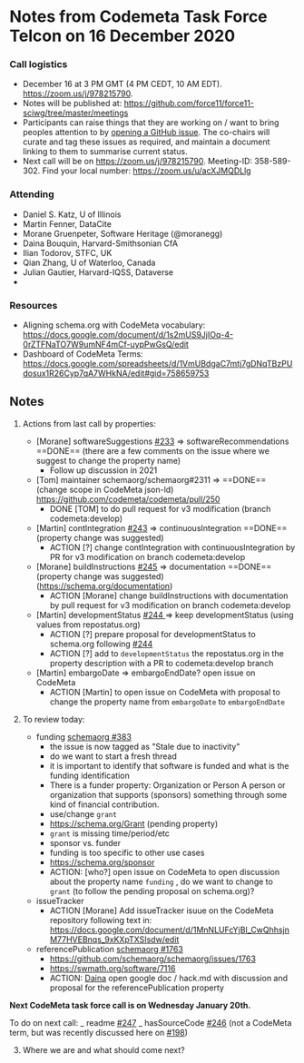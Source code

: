 # Notes from Codemeta Task Force Telcon on 16 December 2020

### Call logistics

- December 16 at 3 PM GMT (4 PM CEDT, 10 AM EDT). https://zoom.us/j/978215790.
- Notes will be published at: https://github.com/force11/force11-sciwg/tree/master/meetings
- Participants can raise things that they are working on / want to bring peoples attention to by [opening a GitHub issue](https://github.com/force11/force11-sciwg/issues). The co-chairs will curate and tag these issues as required, and maintain a document linking to them to summarise current status.
- Next call will be on
  https://zoom.us/j/978215790. Meeting-ID: 358-589-302. Find your local number: https://zoom.us/u/acXJMQDLlg

### Attending

- Daniel S. Katz, U of Illinois
- Martin Fenner, DataCite
- Morane Gruenpeter, Software Heritage (@moranegg)
- Daina Bouquin, Harvard-Smithsonian CfA
- Ilian Todorov, STFC, UK
- Qian Zhang, U of Waterloo, Canada
- Julian Gautier, Harvard-IQSS, Dataverse
-

### Resources

- Aligning schema.org with CodeMeta vocabulary: https://docs.google.com/document/d/1s2mUS9JjIOq-4-0rZTFNaTO7W9umNF4mCf-uypPwGsQ/edit
- Dashboard of CodeMeta Terms: https://docs.google.com/spreadsheets/d/1VmUBdgaC7mtj7gDNqTBzPUdosux1R26Cyp7qA7WHkNA/edit#gid=758659753

## Notes

1. Actions from last call by properties:

   - [Morane] softwareSuggestions [#233](https://github.com/codemeta/codemeta/issues/233) => softwareRecommendations ==DONE== (there are a few comments on the issue where we suggest to change the property name)
     - Follow up discussion in 2021
   - [Tom] maintainer schemaorg/schemaorg#2311 => ==DONE== (change scope in CodeMeta json-ld) https://github.com/codemeta/codemeta/pull/250
     - DONE [TOM] to do pull request for v3 modification (branch codemeta:develop)
   - [Martin] contIntegration [#243](https://github.com/codemeta/codemeta/issues/243) => continuousIntegration ==DONE== (property change was suggested)
     - ACTION [?] change contIntegration with continuousIntegration by PR for v3 modification on branch codemeta:develop
   - [Morane] buildInstructions [#245](https://github.com/codemeta/codemeta/issues/245) => documentation ==DONE== (property change was suggested)(https://schema.org/documentation)
     - ACTION [Morane] change buildInstructions with documentation by pull request for v3 modification on branch codemeta:develop
   - [Martin] developmentStatus [#244 ](https://github.com/codemeta/codemeta/issues/244)=> keep developmentStatus (using values from repostatus.org)
     - ACTION [?] prepare proposal for developmentStatus to schema.org following [#244 ](https://github.com/codemeta/codemeta/issues/244)
     - ACTION [?] add to `developmentStatus` the repostatus.org in the property description with a PR to codemeta:develop branch
   - [Martin] embargoDate => embargoEndDate? open issue on CodeMeta
     - ACTION [Martin] to open issue on CodeMeta with proposal to change the property name from `embargoDate` to `embargoEndDate`

2. To review today:
   - funding [schemaorg #383](https://github.com/schemaorg/schemaorg/issues/383)
     - the issue is now tagged as "Stale due to inactivity"
     - do we want to start a fresh thread
     - it is important to identify that software is funded and what is the funding identification
     - There is a funder property: Organization or Person A person or organization that supports (sponsors) something through some kind of financial contribution.
     - use/change `grant`
     - https://schema.org/Grant (pending property)
     - `grant` is missing time/period/etc
     - sponsor vs. funder
     - funding is too specific to other use cases
     - https://schema.org/sponsor
     - ACTION: [who?] open issue on CodeMeta to open discussion about the property name `funding` , do we want to change to `grant` (to follow the pending proposal on schema.org)?
   - issueTracker
     - ACTION [Morane] Add issueTracker isuue on the CodeMeta repository following text in: https://docs.google.com/document/d/1MnNLUFcYjBI_CwQhhsjnM77HVEBnqs_9xKXpTXSIsdw/edit
   - referencePublication [schemaorg #1763](https://github.com/schemaorg/schemaorg/issues/1763)
     - https://github.com/schemaorg/schemaorg/issues/1763
     - https://swmath.org/software/7116
     - ACTION: [Daina](/sjQydr4YTD6M6-W2-42euA) open google doc / hack.md with discussion and proposal for the referencePublication property

**Next CodeMeta task force call is on Wednesday January 20th.**

To do on next call:
_ readme [#247](https://github.com/codemeta/codemeta/issues/247)
_ hasSourceCode [#246](https://github.com/codemeta/codemeta/issues/246) (not a CodeMeta term, but was recently discussed here on [#198](https://github.com/codemeta/codemeta/issues/198))

3. Where we are and what should come next?

